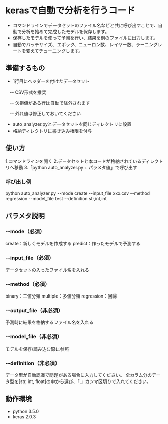 # kerasで自動で分析を行うコード
- コマンドラインでデータセットのファイル名などと共に呼び出すことで、自動で分析を始めて完成したモデルを保存します。
- 保存したモデルを使って予測を行い、結果を別のファイルに出力します。
- 自動でバッチサイズ、エポック、ニューロン数、レイヤー数、ラーニングレートを変えてチューニングします。

## 準備するもの
- 1行目にヘッダーを付けたデータセット

　-- CSV形式を推奨

　-- 欠損値がある行は自動で除外されます

　-- 外れ値は修正しておいてください

- auto_analyzer.pyとデータセットを同じディレクトリに設置
- 格納ディレクトリに書き込み権限を付与

## 使い方
1.コマンドラインを開く
2.データセットと本コードが格納されているディレクトリへ移動
3.「python auto_analyzer.py + パラメタ値」で呼び出す

### 呼び出し例
python auto_analyzer.py --mode create --input_file xxx.csv --method regression --model_file test --definition str,int,int

## パラメタ説明
### --mode（必須）
create：新しくモデルを作成する
predict：作ったモデルで予測する

### --input_file（必須）
データセットの入ったファイル名を入れる

### --method（必須）
binary：二値分類
multiple：多値分類
regression：回帰

### --output_file（非必須）
予測時に結果を格納するファイル名を入れる

### --model_file（非必須）
モデルを保存/読み込む際に参照

### --definition（非必須）
データ型が自動認識で問題がある場合に入力してください。
全カラム分のデータ型を[str, int, float]の中から選び、「,」カンマ区切りで入れてください。

## 動作環境
- python 3.5.0
- keras 2.0.3
